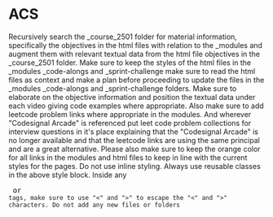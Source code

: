 # ACS

Recursively search the _course_2501 folder for material information, specifically the objectives in the html files with relation to the _modules and augment them with relevant textual data from the html file objectives in the _course_2501 folder. Make sure to keep the styles of the html files in the _modules _code-alongs and _sprint-challenge make sure to read the html files as context and make a plan before proceeding to update the files in the _modules _code-alongs and _sprint-challenge folders. Make sure to elaborate on the objective information and position the textual data under each video giving code examples where appropriate. Also make sure to add leetcode problem links where appropriate in the modules. And wherever "Codesignal Arcade" is referenced put leet code problem collections for interview questions in it's place explaining that the "Codesignal Arcade" is no longer available and that the leetcode links are using the same principal and are a great alternative. Please also make sure to keep the orange color for all links in the modules and html files to keep in line with the current styles for the pages. Do not use inline styling. Always use reusable classes in the above style block. Inside any <pre> or <code> tags, make sure to use "&lt;" and "&gt;" to escape the "<" and ">" characters. Do not add any new files or folders
